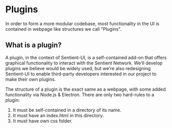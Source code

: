# Plugins

In order to form a more modular codebase, most functionality in the UI is
contained in webpage like structures we call "Plugins".

## What is a plugin?

A plugin, in the context of Sentient-UI, is a self-contained add-on that offers
graphical functionality to interact with the Sentient Network. We'll develop plugins
we believe would be widely used, but we're also redesigning Sentient-UI to enable
third-party developers interested in our project to make their own plugins.

The structure of a plugin is the exact same as a webpage, with some added
functionality via Node.js & Electron. There are only two hard-rules to a
plugin:

1. It must be self-contained in a directory of its name.
2. It must have an index.html in this directory.
3. It must have own css folder.

